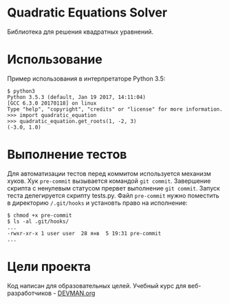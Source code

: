 # Quadratic Equations Solver

Библиотека для решения квадратных уравнений.

# Использование

Пример использования в интерпретаторе Python 3.5: 
```
$ python3
Python 3.5.3 (default, Jan 19 2017, 14:11:04) 
[GCC 6.3.0 20170118] on linux
Type "help", "copyright", "credits" or "license" for more information.
>>> import quadratic_equation
>>> quadratic_equation.get_roots(1, -2, 3)
(-3.0, 1.0)
```

# Выполнение тестов

Для автоматизации тестов перед коммитом используется механизм хуков. Хук ```pre-commit``` вызывается командой ```git commit```. Завершение скрипта с ненулевым статусом прервет выполнение ```git commit```. Запуск теста делегируется скрипту tests.py.  Файл ```pre-commit``` нужно поместить в директорию ```/.git/hooks``` и установть право на исполнение:
```
$ chmod +x pre-commit
$ ls -al .git/hooks/
...
-rwxr-xr-x 1 user user  28 янв  5 19:31 pre-commit
...
```

# Цели проекта

Код написан для образовательных целей. Учебный курс для веб-разработчиков - [DEVMAN.org](https://devman.org)
